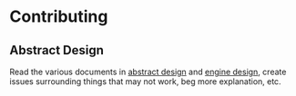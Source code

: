 # Contributing

## Abstract Design

Read the various documents in [abstract design](docs/1-abstract-design/README.md) and [engine design](docs/2-engine-design/README.md), create issues surrounding things that may not work, beg more explanation, etc.